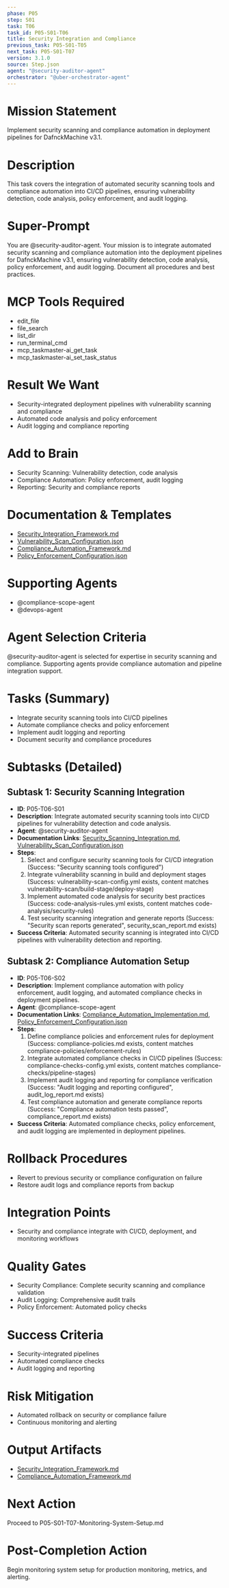 ```yaml
---
phase: P05
step: S01
task: T06
task_id: P05-S01-T06
title: Security Integration and Compliance
previous_task: P05-S01-T05
next_task: P05-S01-T07
version: 3.1.0
source: Step.json
agent: "@security-auditor-agent"
orchestrator: "@uber-orchestrator-agent"
---
```


# Mission Statement
Implement security scanning and compliance automation in deployment pipelines for DafnckMachine v3.1.

# Description
This task covers the integration of automated security scanning tools and compliance automation into CI/CD pipelines, ensuring vulnerability detection, code analysis, policy enforcement, and audit logging.

# Super-Prompt
You are @security-auditor-agent. Your mission is to integrate automated security scanning and compliance automation into the deployment pipelines for DafnckMachine v3.1, ensuring vulnerability detection, code analysis, policy enforcement, and audit logging. Document all procedures and best practices.

# MCP Tools Required
- edit_file
- file_search
- list_dir
- run_terminal_cmd
- mcp_taskmaster-ai_get_task
- mcp_taskmaster-ai_set_task_status

# Result We Want
- Security-integrated deployment pipelines with vulnerability scanning and compliance
- Automated code analysis and policy enforcement
- Audit logging and compliance reporting

# Add to Brain
- Security Scanning: Vulnerability detection, code analysis
- Compliance Automation: Policy enforcement, audit logging
- Reporting: Security and compliance reports

# Documentation & Templates
- [Security_Integration_Framework.md](mdc:01_Machine/04_Documentation/Doc/Phase_5/16_Deployment_Automation/Security_Integration_Framework.md)
- [Vulnerability_Scan_Configuration.json](mdc:01_Machine/04_Documentation/Doc/Phase_5/16_Deployment_Automation/Vulnerability_Scan_Configuration.json)
- [Compliance_Automation_Framework.md](mdc:01_Machine/04_Documentation/Doc/Phase_5/16_Deployment_Automation/Compliance_Automation_Framework.md)
- [Policy_Enforcement_Configuration.json](mdc:01_Machine/04_Documentation/Doc/Phase_5/16_Deployment_Automation/Policy_Enforcement_Configuration.json)

# Supporting Agents
- @compliance-scope-agent
- @devops-agent

# Agent Selection Criteria
@security-auditor-agent is selected for expertise in security scanning and compliance. Supporting agents provide compliance automation and pipeline integration support.

# Tasks (Summary)
- Integrate security scanning tools into CI/CD pipelines
- Automate compliance checks and policy enforcement
- Implement audit logging and reporting
- Document security and compliance procedures

# Subtasks (Detailed)
## Subtask 1: Security Scanning Integration
- **ID**: P05-T06-S01
- **Description**: Integrate automated security scanning tools into CI/CD pipelines for vulnerability detection and code analysis.
- **Agent**: @security-auditor-agent
- **Documentation Links**: [Security_Scanning_Integration.md](mdc:01_Machine/04_Documentation/Doc/Phase_5/16_Deployment_Automation/Security_Scanning_Integration.md), [Vulnerability_Scan_Configuration.json](mdc:01_Machine/04_Documentation/Doc/Phase_5/16_Deployment_Automation/Vulnerability_Scan_Configuration.json)
- **Steps**:
    1. Select and configure security scanning tools for CI/CD integration (Success: "Security scanning tools configured")
    2. Integrate vulnerability scanning in build and deployment stages (Success: vulnerability-scan-config.yml exists, content matches vulnerability-scan/build-stage/deploy-stage)
    3. Implement automated code analysis for security best practices (Success: code-analysis-rules.yml exists, content matches code-analysis/security-rules)
    4. Test security scanning integration and generate reports (Success: "Security scan reports generated", security_scan_report.md exists)
- **Success Criteria**: Automated security scanning is integrated into CI/CD pipelines with vulnerability detection and reporting.

## Subtask 2: Compliance Automation Setup
- **ID**: P05-T06-S02
- **Description**: Implement compliance automation with policy enforcement, audit logging, and automated compliance checks in deployment pipelines.
- **Agent**: @compliance-scope-agent
- **Documentation Links**: [Compliance_Automation_Implementation.md](mdc:01_Machine/04_Documentation/Doc/Phase_5/16_Deployment_Automation/Compliance_Automation_Implementation.md), [Policy_Enforcement_Configuration.json](mdc:01_Machine/04_Documentation/Doc/Phase_5/16_Deployment_Automation/Policy_Enforcement_Configuration.json)
- **Steps**:
    1. Define compliance policies and enforcement rules for deployment (Success: compliance-policies.md exists, content matches compliance-policies/enforcement-rules)
    2. Integrate automated compliance checks in CI/CD pipelines (Success: compliance-checks-config.yml exists, content matches compliance-checks/pipeline-stages)
    3. Implement audit logging and reporting for compliance verification (Success: "Audit logging and reporting configured", audit_log_report.md exists)
    4. Test compliance automation and generate compliance reports (Success: "Compliance automation tests passed", compliance_report.md exists)
- **Success Criteria**: Automated compliance checks, policy enforcement, and audit logging are implemented in deployment pipelines.

# Rollback Procedures
- Revert to previous security or compliance configuration on failure
- Restore audit logs and compliance reports from backup

# Integration Points
- Security and compliance integrate with CI/CD, deployment, and monitoring workflows

# Quality Gates
- Security Compliance: Complete security scanning and compliance validation
- Audit Logging: Comprehensive audit trails
- Policy Enforcement: Automated policy checks

# Success Criteria
- Security-integrated pipelines
- Automated compliance checks
- Audit logging and reporting

# Risk Mitigation
- Automated rollback on security or compliance failure
- Continuous monitoring and alerting

# Output Artifacts
- [Security_Integration_Framework.md](mdc:01_Machine/04_Documentation/vision/Phase_5/16_Deployment_Automation/Security_Integration_Framework.md)
- [Compliance_Automation_Framework.md](mdc:01_Machine/04_Documentation/Doc/Phase_5/16_Deployment_Automation/Compliance_Automation_Framework.md)

# Next Action
Proceed to P05-S01-T07-Monitoring-System-Setup.md

# Post-Completion Action
Begin monitoring system setup for production monitoring, metrics, and alerting. 